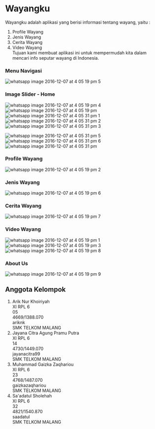 # Wayangku 
Wayangku adalah aplikasi yang berisi informasi tentang wayang, yaitu : <br>
1. Profile Wayang <br>
2. Jenis Wayang <br>
3. Cerita Wayang <br>
4. Video Wayang <br>
Tujuan kami membuat aplikasi ini untuk mempermudah kita dalam mencari info seputar wayang di Indonesia.

### Menu Navigasi 
![whatsapp image 2016-12-07 at 4 05 19 pm 5](https://cloud.githubusercontent.com/assets/22132634/20962734/24811f9e-bc9d-11e6-8329-d6de64874db4.jpeg)

### Image Slider - Home
![whatsapp image 2016-12-07 at 4 05 19 pm 4](https://cloud.githubusercontent.com/assets/22132634/20962257/35a36270-bc9b-11e6-9034-40e2fde73c9b.jpeg)
![whatsapp image 2016-12-07 at 4 05 19 pm](https://cloud.githubusercontent.com/assets/22132634/20962254/35611bea-bc9b-11e6-9126-e5a01aa71809.jpeg)
![whatsapp image 2016-12-07 at 4 05 31 pm 1](https://cloud.githubusercontent.com/assets/22132634/20962255/35635860-bc9b-11e6-9979-1cd3020805cd.jpeg)
![whatsapp image 2016-12-07 at 4 05 31 pm 2](https://cloud.githubusercontent.com/assets/22132634/20962276/424b672a-bc9b-11e6-9d60-70b7766238ba.jpeg)
![whatsapp image 2016-12-07 at 4 05 31 pm 3](https://cloud.githubusercontent.com/assets/22132634/20962264/3af5d528-bc9b-11e6-89e7-02b9cfadd4c3.jpeg)

![whatsapp image 2016-12-07 at 4 05 31 pm 5](https://cloud.githubusercontent.com/assets/22132634/20962253/3532e054-bc9b-11e6-9848-6cab980fa152.jpeg)
![whatsapp image 2016-12-07 at 4 05 31 pm 6](https://cloud.githubusercontent.com/assets/22132634/20962258/35f1a76e-bc9b-11e6-8a0f-d9e9c36687e4.jpeg)
![whatsapp image 2016-12-07 at 4 05 31 pm](https://cloud.githubusercontent.com/assets/22132634/20962275/423aae8a-bc9b-11e6-9f6c-a4fc50626947.jpeg)

### Profile Wayang
![whatsapp image 2016-12-07 at 4 05 19 pm 2](https://cloud.githubusercontent.com/assets/22132634/20962691/f3d115a2-bc9c-11e6-87bc-583aa5e9fb24.jpeg)

### Jenis Wayang
![whatsapp image 2016-12-07 at 4 05 19 pm 6](https://cloud.githubusercontent.com/assets/22132634/20962753/39b1ebc8-bc9d-11e6-9a03-9927a0337a9c.jpeg)

### Cerita Wayang
![whatsapp image 2016-12-07 at 4 05 19 pm 7](https://cloud.githubusercontent.com/assets/22132634/20963568/7d3d9ff6-bca0-11e6-8ef5-474cf2fe081c.jpeg)


### Video Wayang
![whatsapp image 2016-12-07 at 4 05 19 pm 1](https://cloud.githubusercontent.com/assets/22132634/20962447/e735be34-bc9b-11e6-84f9-b103ea47d460.jpeg)
![whatsapp image 2016-12-07 at 4 05 19 pm 3](https://cloud.githubusercontent.com/assets/22132634/20962448/e737be28-bc9b-11e6-9e0a-acaec72e35ab.jpeg)
![whatsapp image 2016-12-07 at 4 05 19 pm 8](https://cloud.githubusercontent.com/assets/22132634/20962449/e769dade-bc9b-11e6-8242-f6226cfe77ca.jpeg)

### About Us
![whatsapp image 2016-12-07 at 4 05 19 pm 9](https://cloud.githubusercontent.com/assets/22132634/20963601/a2d3416c-bca0-11e6-9e6c-fb5f7e0c536c.jpeg)

## Anggota Kelompok
1. Arik Nur Khoiriyah <br>
   XI RPL 6 <br>
   05 <br>
   4669/1388.070 <br>
   ariknk <br>
   SMK TELKOM MALANG
2. Jayana Citra Agung Pramu Putra <br>
   XI RPL 6 <br>
   14 <br>
   4730/1449.070 <br>
   jayanacitra99 <br>
   SMK TELKOM MALANG
3. Muhammad Gaizka Zaqhariou <br>
   XI RPL 6 <br>
   23 <br>
   4768/1487.070 <br>
   gaizkazaqhariou <br>
   SMK TELKOM MALANG
4. Sa'adatul Sholehah <br>
   XI RPL 6 <br>
   32 <br>
   4821/1540.870 <br>
   saadatul <br>
   SMK TELKOM MALANG
   
